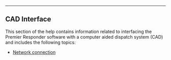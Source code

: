   -------------------
  **CAD Interface**
  -------------------

This section of the help contains information related to interfacing the
Premier Responder software with a computer aided dispatch system (CAD)
and includes the following topics:

-   [Network connection](<Network connection.md>)
